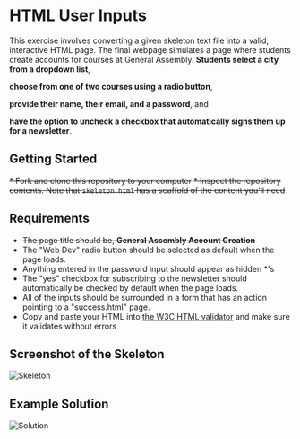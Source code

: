 # HTML User Inputs

This exercise involves converting a given skeleton text file into a valid, interactive HTML page. The final webpage simulates a page where students create accounts for courses at General Assembly. 
**Students select a city from a dropdown list**,

**choose from one of two courses using a radio button**,

**provide their name, their email, and a password**, and 

**have the option to uncheck a checkbox that automatically signs them up for a newsletter**.

## Getting Started
~~* Fork and clone this repository to your computer~~
~~* Inspect the repository contents. Note that `skeleton.html` has a scaffold of the content you'll need~~

## Requirements
* ~~The page title should be, **General Assembly Account Creation**~~
* The "Web Dev" radio button should be selected as default when the page loads.
* Anything entered in the password input should appear as hidden *'s
* The "yes" checkbox for subscribing to the newsletter should automatically be checked by default when the page loads.
* All of the inputs should be surrounded in a form that has an action pointing to a "success.html" page.
* Copy and paste your HTML into [the W3C HTML validator](https://validator.w3.org/#validate_by_input) and make sure it validates without errors

## Screenshot of the Skeleton

![Skeleton](skeleton.png)

## Example Solution

![Solution](solution.png)
